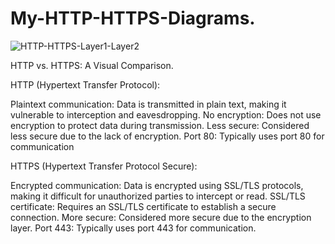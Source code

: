 # My-HTTP-HTTPS-Diagrams.

![HTTP-HTTPS-Layer1-Layer2](https://github.com/user-attachments/assets/69866e23-1ad4-4a92-8fff-e9e2ff5737f2)

HTTP vs. HTTPS: A Visual Comparison.

HTTP (Hypertext Transfer Protocol):

Plaintext communication: Data is transmitted in plain text, making it vulnerable to interception and eavesdropping.
No encryption: Does not use encryption to protect data during transmission.
Less secure: Considered less secure due to the lack of encryption.
Port 80: Typically uses port 80 for communication

HTTPS (Hypertext Transfer Protocol Secure):

Encrypted communication: Data is encrypted using SSL/TLS protocols, making it difficult for unauthorized parties to intercept or read.
SSL/TLS certificate: Requires an SSL/TLS certificate to establish a secure connection.
More secure: Considered more secure due to the encryption layer.
Port 443: Typically uses port 443 for communication.
